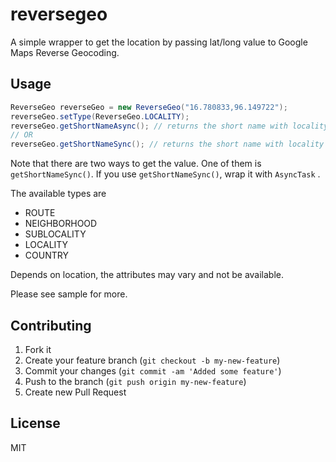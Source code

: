 # reversegeo

A simple wrapper to get the location by passing lat/long value to Google Maps Reverse Geocoding.

## Usage

```java
ReverseGeo reverseGeo = new ReverseGeo("16.780833,96.149722");
reverseGeo.setType(ReverseGeo.LOCALITY);
reverseGeo.getShortNameAsync(); // returns the short name with locality type
// OR
reverseGeo.getShortNameSync(); // returns the short name with locality type
```

Note that there are two ways to get the value. One of them is `getShortNameSync()`.
If you use `getShortNameSync()`, wrap it with `AsyncTask` .

The available types are
* ROUTE
* NEIGHBORHOOD
* SUBLOCALITY
* LOCALITY
* COUNTRY

Depends on location, the attributes may vary and not be available.

Please see sample for more.

Contributing
------------

 1. Fork it
 2. Create your feature branch (`git checkout -b my-new-feature`)
 3. Commit your changes (`git commit -am 'Added some feature'`)
 4. Push to the branch (`git push origin my-new-feature`)
 5. Create new Pull Request

License
--------

MIT
